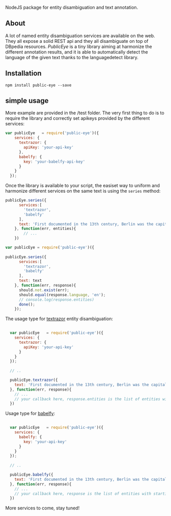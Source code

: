 
NodeJS package for entity disambiguation and text annotation.

## About
A lot of named entity disambiguation services are available on the web. They all expose a solid REST api and they all disambiguate on top of DBpedia resources. *PublicEye* is a tiny library aiming at harmonize the different annotation results, and it is able to automatically detect the language of the given text thanks to the languagedetect library.

## Installation
	npm install public-eye --save

## simple usage
More example are provided in the /test folder.
The very first thing to do is to require the library and correctly set apikeys provided by the different services:

``` javascript
var publicEye   = require('public-eye')({
    services: {
      textrazor: {
        apiKey: 'your-api-key'
      },
      babelfy: {
        key: 'your-babelfy-api-key'
      }
    }
  });
```
 
Once the library is available to your script, the easiset way to uniform and harmonize different services on the same text is using the `series` method:

``` javascript
publicEye.series({
      services:[
        'textrazor',
        'babelfy'
      ],
      text: 'First documented in the 13th century, Berlin was the capital of the Kingdom of Prussia (1701–1918), the German Empire (1871–1918), the Weimar Republic (1919–33) and the Third Reich (1933–45)'
    }, function(err, entities){
    	// ... 
    })

```


``` javascript
var publicEye = require('public-eye')({ 
	
publicEye.series({
      services:[
        'textrazor',
        'babelfy'
      ],
      text: text
    }, function(err, response){
      should.not.exist(err);
      should.equal(response.language, 'en');
      // console.log(response.entities)
      done();
    });
```

The usage type for [textrazor](http://textrazor.com) entity disambiguation:

``` javascript
  
  var publicEye   = require('public-eye')({
    services: {
      textrazor: {
        apiKey: 'your-api-key'
      }
    }
  });
  
  // ..

  publicEye.textrazor({
    text: 'First documented in the 13th century, Berlin was the capital of the Kingdom of Prussia (1701–1918), the German Empire (1871–1918), the Weimar Republic (1919–33) and the Third Reich (1933–45). Berlin in the 1920s was the third largest municipality in the world. After World War II, the city became divided into East Berlin -- the capital of East Germany -- and West Berlin, a West German exclave surrounded by the Berlin Wall from 1961–89. Following German reunification in 1990, the city regained its status as the capital of Germany, hosting 147 foreign embassies.'
  }, function(err, response){
    // ...
    // your callback here, response.entities is the list of entities with startingPos and endingPos
  })

```

Usage type for [babelfy](http://babelfy.org):

``` javascript
  
  var publicEye   = require('public-eye')({
    services: {
      babelfy: {
        key: 'your-api-key'
      }
    }
  });
  
  // ..

  publicEye.babelfy({
    text: 'First documented in the 13th century, Berlin was the capital of the Kingdom of Prussia (1701–1918), the German Empire (1871–1918), the Weimar Republic (1919–33) and the Third Reich (1933–45). Berlin in the 1920s was the third largest municipality in the world. After World War II, the city became divided into East Berlin -- the capital of East Germany -- and West Berlin, a West German exclave surrounded by the Berlin Wall from 1961–89. Following German reunification in 1990, the city regained its status as the capital of Germany, hosting 147 foreign embassies.'
  }, function(err, response){
    // ...
    // your callback here, response is the list of entities with startingPos and endingPos
  })

```

More services to come, stay tuned!